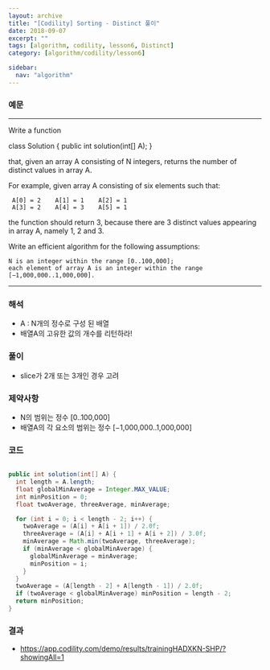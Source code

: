 ```yaml
---
layout: archive
title: "[Codility] Sorting - Distinct 풀이"
date: 2018-09-07
excerpt: ""
tags: [algorithm, codility, lesson6, Distinct]
category: [algorithm/codility/lesson6]

sidebar:
  nav: "algorithm"
---
```


### 예문 
* * *
Write a function

class Solution { public int solution(int[] A); }

that, given an array A consisting of N integers, returns the number of distinct values in array A.

For example, given array A consisting of six elements such that:
```
 A[0] = 2    A[1] = 1    A[2] = 1
 A[3] = 2    A[4] = 3    A[5] = 1
```
the function should return 3, because there are 3 distinct values appearing in array A, namely 1, 2 and 3.

Write an efficient algorithm for the following assumptions:
```
N is an integer within the range [0..100,000];
each element of array A is an integer within the range [−1,000,000..1,000,000].
```
* * *

### 해석
* A : N개의 정수로 구성 된 배열
* 배열A의 고유한 값의 개수를 리턴하라!
 
### 풀이
* slice가 2개 또는 3개인 경우 고려


### 제약사항
* N의 범위는 정수 [0..100,000]
* 배열A의 각 요소의 범위는 정수 [−1,000,000..1,000,000]

### 코드
``` java

public int solution(int[] A) {
  int length = A.length;
  float globalMinAverage = Integer.MAX_VALUE;
  int minPosition = 0;
  float twoAverage, threeAverage, minAverage;

  for (int i = 0; i < length - 2; i++) {
    twoAverage = (A[i] + A[i + 1]) / 2.0f;
    threeAverage = (A[i] + A[i + 1] + A[i + 2]) / 3.0f;
    minAverage = Math.min(twoAverage, threeAverage);
    if (minAverage < globalMinAverage) {
      globalMinAverage = minAverage;
      minPosition = i;
    }
  }
  twoAverage = (A[length - 2] + A[length - 1]) / 2.0f;
  if (twoAverage < globalMinAverage) minPosition = length - 2;
  return minPosition;
}
```

### 결과
* https://app.codility.com/demo/results/trainingHADXKN-SHP/?showingAll=1